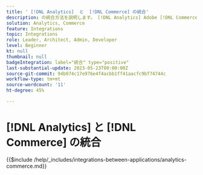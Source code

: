 ```yaml
---
title: ' [!DNL Analytics]  と  [!DNL Commerce] の統合'
description: の統合方法を説明します。 [!DNL Analytics] Adobe [!DNL Commerce] .
solution: Analytics, Commerce
feature: Integrations
topic: Integrations
role: Leader, Architect, Admin, Developer
level: Beginner
kt: null
thumbnail: null
badgeIntegration: label="統合" type="positive"
last-substantial-update: 2023-05-23T00:00:00Z
source-git-commit: 94b074c17e976e4f4acbb1ff41aacfc9bf74744c
workflow-type: tm+mt
source-wordcount: '11'
ht-degree: 45%

---
```



# [!DNL Analytics] と [!DNL Commerce] の統合

{{$include /help/_includes/integrations-between-applications/analytics-commerce.md}}
